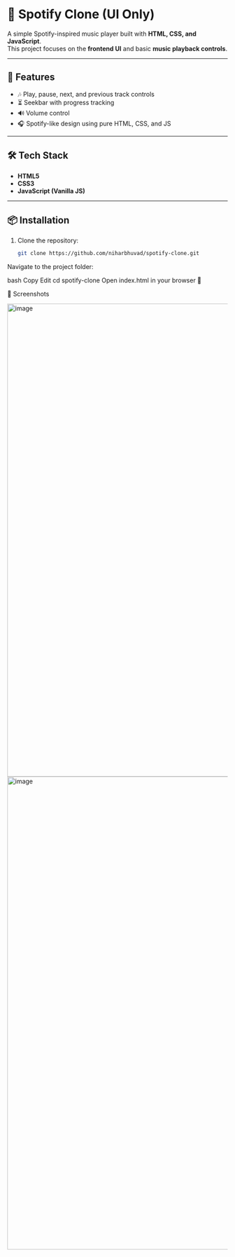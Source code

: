 # 🎵 Spotify Clone (UI Only)

A simple Spotify-inspired music player built with **HTML, CSS, and JavaScript**.  
This project focuses on the **frontend UI** and basic **music playback controls**.

---

## 🚀 Features
- 🎶 Play, pause, next, and previous track controls  
- ⏳ Seekbar with progress tracking  
- 🔊 Volume control    
- 🎧 Spotify-like design using pure HTML, CSS, and JS  

---

## 🛠️ Tech Stack
- **HTML5**  
- **CSS3**  
- **JavaScript (Vanilla JS)**  

---

## 📦 Installation

1. Clone the repository:
   ```bash
   git clone https://github.com/niharbhuvad/spotify-clone.git
Navigate to the project folder:

bash
Copy
Edit
cd spotify-clone
Open index.html in your browser 🎉

📸 Screenshots

<img width="1920" height="1080" alt="image" src="https://github.com/user-attachments/assets/f2b4ee4f-f39a-4306-af4f-c7d19e15e6a3" />
<img width="1920" height="1080" alt="image" src="https://github.com/user-attachments/assets/1d9f0395-28f0-43cc-8e01-0b18383f5f99" />



